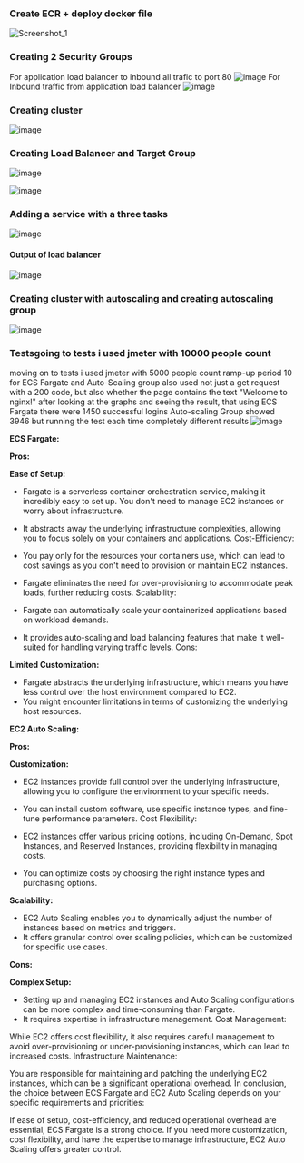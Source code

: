 ### Create ECR + deploy docker file
![Screenshot_1](https://github.com/yanchoys/IT-Syndicate/assets/98917290/952be493-6b8d-48fe-8f7b-d5b5ace95396)

### Creating 2 Security Groups
For application load balancer to inbound all trafic to port 80
![image](https://github.com/yanchoys/IT-Syndicate/assets/98917290/7353d1d9-af2c-4b47-8af7-b7a1dd8f1b3b)
For Inbound traffic from application load balancer
![image](https://github.com/yanchoys/IT-Syndicate/assets/98917290/184e065e-bc32-49c3-b0b8-1d2b8c7d48ee)

### Creating cluster
![image](https://github.com/yanchoys/IT-Syndicate/assets/98917290/7c874c14-63e4-470e-a211-d261977674af)

### Creating Load Balancer and Target Group
![image](https://github.com/yanchoys/IT-Syndicate/assets/98917290/e5d10888-d6d8-426a-8a02-f3d97a158d5c)

![image](https://github.com/yanchoys/IT-Syndicate/assets/98917290/6c10d1f3-8e87-4942-8bba-2b5704eb4b01)

### Adding a service with a three tasks 
![image](https://github.com/yanchoys/IT-Syndicate/assets/98917290/e558d65c-859d-46cf-b777-e6dc02628b00)

#### Output of load balancer
![image](https://github.com/yanchoys/IT-Syndicate/assets/98917290/a8e5c1b1-f457-4a73-911f-a3e9a66f2dfc)

### Creating cluster with autoscaling and creating autoscaling group
![image](https://github.com/yanchoys/IT-Syndicate/assets/98917290/fdb70442-fd04-4cf7-b81b-183fd90aaa88)




### Testsgoing to tests i used jmeter with 10000 people count
moving on to tests i used jmeter with 5000 people count
ramp-up period 10 for ECS Fargate and Auto-Scaling group
also used not just a get request with a 200 code, but also whether the page contains the text "Welcome to nginx!"
after looking at the graphs and seeing the result, that using ECS ​​Fargate there were 1450 successful logins
Auto-scaling Group showed 3946
but running the test each time completely different results
![image](https://github.com/yanchoys/IT-Syndicate/assets/98917290/144136b9-d904-4a12-8a5f-cc6d96b44934)


**ECS Fargate:**

**Pros:**

**Ease of Setup:**

- Fargate is a serverless container orchestration service, making it incredibly easy to set up. You don't need to manage EC2 instances or worry about infrastructure.
- It abstracts away the underlying infrastructure complexities, allowing you to focus solely on your containers and applications.
Cost-Efficiency:

- You pay only for the resources your containers use, which can lead to cost savings as you don't need to provision or maintain EC2 instances.
- Fargate eliminates the need for over-provisioning to accommodate peak loads, further reducing costs.
Scalability:

- Fargate can automatically scale your containerized applications based on workload demands.
- It provides auto-scaling and load balancing features that make it well-suited for handling varying traffic levels.
Cons:

**Limited Customization:**
- Fargate abstracts the underlying infrastructure, which means you have less control over the host environment compared to EC2.
- You might encounter limitations in terms of customizing the underlying host resources.

**EC2 Auto Scaling:**

**Pros:**

**Customization:**

- EC2 instances provide full control over the underlying infrastructure, allowing you to configure the environment to your specific needs.
- You can install custom software, use specific instance types, and fine-tune performance parameters.
Cost Flexibility:

- EC2 instances offer various pricing options, including On-Demand, Spot Instances, and Reserved Instances, providing flexibility in managing costs.
- You can optimize costs by choosing the right instance types and purchasing options.

**Scalability:**

- EC2 Auto Scaling enables you to dynamically adjust the number of instances based on metrics and triggers.
- It offers granular control over scaling policies, which can be customized for specific use cases.

**Cons:**

**Complex Setup:**

- Setting up and managing EC2 instances and Auto Scaling configurations can be more complex and time-consuming than Fargate.
- It requires expertise in infrastructure management.
Cost Management:

While EC2 offers cost flexibility, it also requires careful management to avoid over-provisioning or under-provisioning instances, which can lead to increased costs.
Infrastructure Maintenance:

You are responsible for maintaining and patching the underlying EC2 instances, which can be a significant operational overhead.
In conclusion, the choice between ECS Fargate and EC2 Auto Scaling depends on your specific requirements and priorities:

If ease of setup, cost-efficiency, and reduced operational overhead are essential, ECS Fargate is a strong choice.
If you need more customization, cost flexibility, and have the expertise to manage infrastructure, EC2 Auto Scaling offers greater control.
